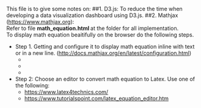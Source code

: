 This file is to give some notes on:
##1. D3.js: To reduce the time when developing a data visualization dashboard using D3.js.
##2. Mathjax (https://www.mathjax.org): </br> 
   Refer to file <b> math_equation.html </b> at the folder for all implementation. </br> To display math equation beaitifully on the browser do the following steps.
- Step 1. Getting and configure it to display math equation inline with text or in a new line. (http://docs.mathjax.org/en/latest/configuration.html)
    - <script src='https://cdnjs.cloudflare.com/ajax/libs/mathjax/2.7.5/latest.js?config=TeX-MML-AM_CHTML' async></script>
    - <script type="text/x-mathjax-config">
      MathJax.Hub.Config({
         extensions: ["tex2jax.js"],
         jax: ["input/TeX", "output/HTML-CSS"],
         tex2jax: {
         inlineMath: [ ['$','$'], ["\\(","\\)"] ],
         displayMath: [ ['$$','$$'], ["\\[","\\]"] ],
         processEscapes: true
         },
        "HTML-CSS": { fonts: ["TeX"] }
      });</script>
    - <script type="text/javascript" src="path-to-MathJax/MathJax.js"> </script>
 - Step 2: Choose an editor to convert math equation to Latex. Use one of the following:
     - https://www.latex4technics.com/
     - https://www.tutorialspoint.com/latex_equation_editor.htm
